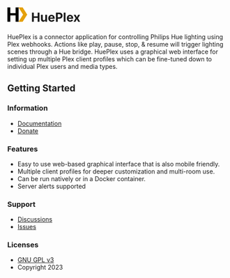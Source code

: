 # <img width="48px" src="./logo/HuePlex_Logo_150.png" alt="HuePlex"></img> HuePlex

HuePlex is a connector application for controlling Philips Hue lighting using Plex webhooks. Actions like play, pause, stop, & resume will trigger lighting scenes through a Hue bridge. HuePlex uses a graphical web interface for setting up multiple Plex client profiles which can be fine-tuned down to individual Plex users and media types.

## Getting Started

### Information
 - [Documentation](https://github.com/chadwpalm/HuePlex/wiki)
 - [Donate](https://www.buymeacoffee.com/hueplex)

### Features

* Easy to use web-based graphical interface that is also mobile friendly.
* Multiple client profiles for deeper customization and multi-room use.
* Can be run natively or in a Docker container.
* Server alerts supported

### Support

 - [Discussions](https://github.com/chadwpalm/HuePlex/discussions)
 - [Issues](https://github.com/chadwpalm/HuePlex/issues)

### Licenses

- [GNU GPL v3](http://www.gnu.org/licenses/gpl.html)	
- Copyright 2023

